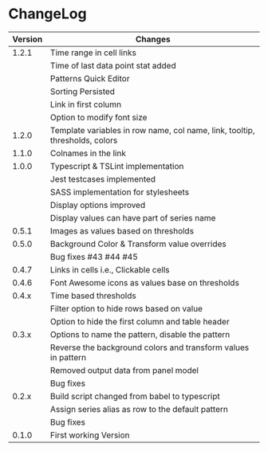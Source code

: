 # ChangeLog

| Version            | Changes |
| -------------------|-----------|
| 1.2.1              | Time range in cell links |
|                    | Time of last data point stat added |
|                    | Patterns Quick Editor |
|                    | Sorting Persisted |
|                    | Link in first column |
|                    | Option to modify font size |
| 1.2.0              | Template variables in row name, col name, link, tooltip, thresholds, colors |
| 1.1.0              | Colnames in the link |
| 1.0.0              | Typescript & TSLint implementation |
|                    | Jest testcases implemented |
|                    | SASS implementation for stylesheets |
|                    | Display options improved |
|                    | Display values can have part of series name |
| 0.5.1              | Images as values based on thresholds |
| 0.5.0              | Background Color & Transform value overrides |
|                    | Bug fixes #43 #44 #45 |
| 0.4.7              | Links in cells i.e., Clickable cells |
| 0.4.6              | Font Awesome icons as values base on thresholds |
| 0.4.x              | Time based thresholds |
|                    | Filter option to hide rows based on value |
|                    | Option to hide the first column and table header |
| 0.3.x              | Options to name the pattern, disable the pattern |
|                    | Reverse the background colors and transform values in pattern |
|                    | Removed output data from panel model |
|                    | Bug fixes |
| 0.2.x              | Build script changed from babel to typescript |
|                    | Assign series alias as row to the default pattern |
|                    | Bug fixes |
| 0.1.0              | First working Version |

